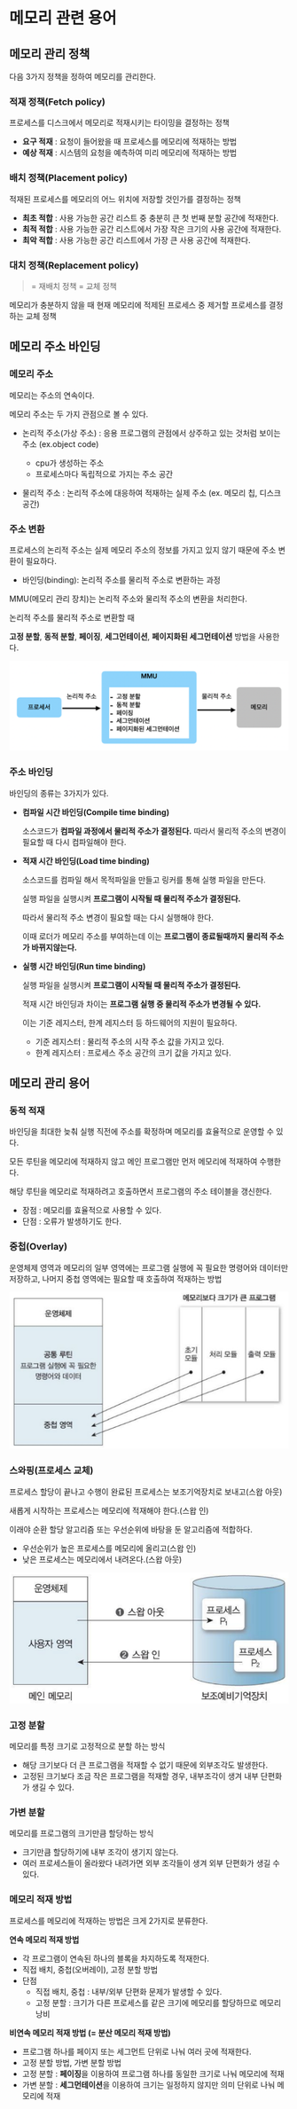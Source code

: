 # 메모리 관련 용어
## 메모리 관리 정책

다음 3가지 정책을 정하여 메모리를 관리한다.

### 적재 정책(Fetch policy)

프로세스를 디스크에서 메모리로 적재시키는 타이밍을 결정하는 정책

- **요구 적재** : 요청이 들어왔을 때 프로세스를 메모리에 적재하는 방법
- **예상 적재** : 시스템의 요청을 예측하여 미리 메모리에 적재하는 방법

### 배치 정책(Placement policy)

적재된 프로세스를 메모리의 어느 위치에 저장할 것인가를 결정하는 정책

- **최초 적합** : 사용 가능한 공간 리스트 중 충분히 큰 첫 번째 분할 공간에 적재한다.
- **최적 적합** : 사용 가능한 공간 리스트에서 가장 작은 크기의 사용 공간에 적재한다.
- **최악 적합** : 사용 가능한 공간 리스트에서 가장 큰 사용 공간에 적재한다.

### 대치 정책(Replacement policy)

> = 재배치 정책 = 교체 정책

메모리가 충분하지 않을 때 현재 메모리에 적제된 프로세스 중 제거할 프로세스를 결정하는 교체 정책

## 메모리 주소 바인딩

### 메모리 주소

메모리는 주소의 연속이다.

메모리 주소는 두 가지 관점으로 볼 수 있다.

- 논리적 주소(가상 주소) : 응용 프로그램의 관점에서 상주하고 있는 것처럼 보이는 주소 (ex.object code)
    - cpu가 생성하는 주소
    - 프로세스마다 독립적으로 가지는 주소 공간

- 물리적 주소 : 논리적 주소에 대응하여 적재하는 실제 주소 (ex. 메모리 칩, 디스크 공간)

### 주소 변환

프로세스의 논리적 주소는 실제 메모리 주소의 정보를 가지고 있지 않기 때문에 주소 변환이 필요하다.

- 바인딩(binding): 논리적 주소를 물리적 주소로 변환하는 과정

MMU(메모리 관리 장치)는 논리적 주소와 물리적 주소의 변환을 처리한다.

논리적 주소를 물리적 주소로 변환할 때

**고정 분할**, **동적 분할**, **페이징**, **세그먼테이션**, **페이지화된 세그먼테이션** 방법을 사용한다.

<p>
  <img src="./imgs/메모리%20관련%20용어/Binding.png">
</p>

### 주소 바인딩

바인딩의 종류는 3가지가 있다.

- **컴파일 시간 바인딩(Compile time binding)**

    소스코드가 **컴파일 과정에서 물리적 주소가 결정된다.**
    따라서 물리적 주소의 변경이 필요할 때 다시 컴파일해야 한다.

- **적재 시간 바인딩(Load time binding)**

    소스코드를 컴파일 해서 목적파일을 만들고 링커를 통해 실행 파일을 만든다.

    실행 파일을 실행시켜 **프로그램이 시작될 때 물리적 주소가 결정된다.**

    따라서 물리적 주소 변경이 필요할 때는 다시 실행해야 한다.

    이때 로더가 메모리 주소를 부여하는데 이는 **프로그램이 종료될때까지 물리적 주소가 바뀌지않는다.** 

- **실행 시간 바인딩(Run time binding)**

    실행 파일을 실행시켜 **프로그램이 시작될 때 물리적 주소가 결정된다.**

    적재 시간 바인딩과 차이는 **프로그램 실행 중 물리적 주소가 변경될 수 있다.**

    이는 기준 레지스터, 한계 레지스터 등 하드웨어의 지원이 필요하다.

    - 기준 레지스터 : 물리적 주소의 시작 주소 값을 가지고 있다.
    - 한계 레지스터 : 프로세스 주소 공간의 크기 값을 가지고 있다.

## 메모리 관리 용어

### 동적 적재

바인딩을 최대한 늦춰 실행 직전에 주소를 확정하며 메모리를 효율적으로 운영할 수 있다.

모든 루틴을 메모리에 적재하지 않고 메인 프로그램만 먼저 메모리에 적재하여 수행한다.

해당 루틴을 메모리로 적재하려고 호출하면서 프로그램의 주소 테이블을 갱신한다.

- 장점 : 메모리를 효율적으로 사용할 수 있다.
- 단점 : 오류가 발생하기도 한다.

### 중첩(Overlay)

운영체제 영역과 메모리의 일부 영역에는 프로그램 실행에 꼭 필요한 명령어와 데이터만 저장하고, 나머지 중첩 영역에는 필요할 때 호출하여 적재하는 방법

<p>
  <img src="./imgs/메모리%20관련%20용어/중첩.png">
</p>

### 스와핑(프로세스 교체)

프로세스 할당이 끝나고 수행이 완료된 프로세스는 보조기억장치로 보내고(스왑 아웃)

새롭게 시작하는 프로세스는 메모리에 적재해야 한다.(스왑 인)

이래야 순환 할당 알고리즘 또는 우선순위에 바탕을 둔 알고리즘에 적합하다.

- 우선순위가 높은 프로세스를 메모리에 올리고(스왑 인)
- 낮은 프로세스는 메모리에서 내려온다.(스왑 아웃)

<p>
  <img src="./imgs/메모리%20관련%20용어/스와핑.png">
</p>

### 고정 분할

메모리를 특정 크기로 고정적으로 분할 하는 방식

- 해당 크기보다 더 큰 프로그램을 적재할 수 없기 때문에 외부조각도 발생한다.
- 고정된 크기보다 조금 작은 프로그램을 적재할 경우, 내부조각이 생겨 내부 단편화가 생길 수 있다.

### 가변 분할

메모리를 프로그램의 크기만큼 할당하는 방식

- 크기만큼 할당하기에 내부 조각이 생기지 않는다.
- 여러 프로세스들이 올라왔다 내려가면 외부 조각들이 생겨 외부 단편화가 생길 수 있다.

### 메모리 적재 방법

프로세스를 메모리에 적재하는 방법은 크게 2가지로 분류한다.

**연속 메모리 적재 방법**

- 각 프로그램이 연속된 하나의 블록을 차지하도록 적재한다.
- 직접 배치, 중첩(오버레이), 고정 분할 방법
- 단점
    - 직접 배치, 중첩 : 내부/외부 단편화 문제가 발생할 수 있다.
    - 고정 분할 : 크기가 다른 프로세스를 같은 크기에 메모리를 할당하므로 메모리 낭비

**비연속 메모리 적재 방법 (= 분산 메모리 적재 방법)**

- 프로그램 하나를 페이지 또는 세그먼트 단위로 나눠 여러 곳에 적재한다.
- 고정 분할 방법, 가변 분할 방법
- 고정 분할 : **페이징**을 이용하여 프로그램 하나를 동일한 크기로 나눠 메모리에 적재
- 가변 분할 : **세그먼테이션**을 이용하여 크기는 일정하지 않지만 의미 단위로 나눠 메모리에 적재

